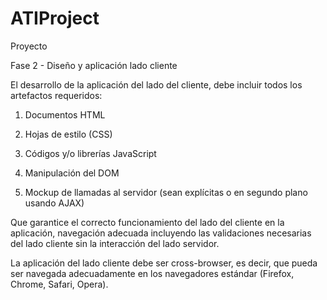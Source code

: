 ATIProject
==========

Proyecto

Fase 2 - Diseño y aplicación lado cliente

El desarrollo de la aplicación del lado del cliente, debe incluir todos los artefactos requeridos:

1. Documentos HTML

2. Hojas de estilo (CSS)

3. Códigos y/o librerías JavaScript

4. Manipulación del DOM

5. Mockup de llamadas al servidor (sean explícitas o en segundo plano usando AJAX)


Que garantice el correcto funcionamiento del lado del cliente en la aplicación, navegación adecuada incluyendo las validaciones necesarias del lado cliente sin la interacción del lado servidor.

La aplicación del lado cliente debe ser cross-browser, es decir, que pueda ser navegada adecuadamente en los navegadores estándar (Firefox, Chrome, Safari, Opera).
